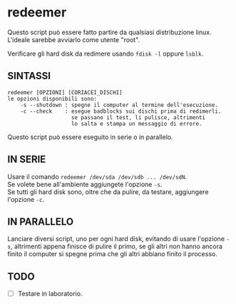 # redeemer

Questo script può essere fatto partire da qualsiasi distribuzione linux.
L'ideale sarebbe avviarlo come utente "root".

Verificare gli hard disk da redimere usando `fdisk -l`
oppure `lsblk`.

## SINTASSI

    redeemer [OPZIONI] [CORIACEI_DISCHI]
    le opzioni disponibili sono:
        -s --shutdown : spegne il computer al termine dell'esecuzione.
        -c --check    : esegue badblocks sui dischi prima di redimerli.
                        se passano il test, li pulisce, altrimenti
                        lo salta e stampa un messaggio di errore.

Questo script può essere eseguito in serie o in parallelo.

## IN SERIE

Usare il comando `redeemer /dev/sda /dev/sdb ... /dev/sdN`.  
Se volete bene all'ambiente aggiungete l'opzione `-s`.  
Se tutti gli hard disk sono, oltre che da pulire,
da testare, aggiungere l'opzione `-c`.  
    
## IN PARALLELO

Lanciare diversi script, uno per ogni hard disk,
evitando di usare l'opzione `-s`, altrimenti appena finisce
di pulire il primo, se gli altri non hanno ancora finito il
computer si spegne prima che gli altri abbiano finito il processo.

## TODO

- [ ] Testare in laboratorio.
